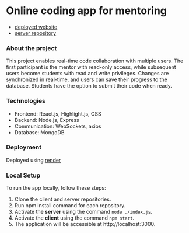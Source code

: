 # Online coding app for mentoring

- [deployed website](https://mentoring-app-client.onrender.com/)
- [server repository](https://github.com/edendayann/Mentoring_App-server)

### About the project

This project enables real-time code collaboration with multiple users. The first participant is the mentor with read-only access, while subsequent users become students with read and write privileges. Changes are synchronized in real-time, and users can save their progress to the database. Students have the option to submit their code when ready.

### Technologies

- Frontend: React.js, Highlight.js, CSS
- Backend: Node.js, Express
- Communication: WebSockets, axios
- Database: MongoDB

### Deployment

Deployed using [render](https://dashboard.render.com/)

### Local Setup

To run the app locally, follow these steps:

1. Clone the client and server repositories.
2. Run npm install command for each repository.
3. Activate the **server** using the command ``node ./index.js``.
3. Activate the **client** using the command ``npm start``.
4. The application will be accessible at http://localhost:3000.


